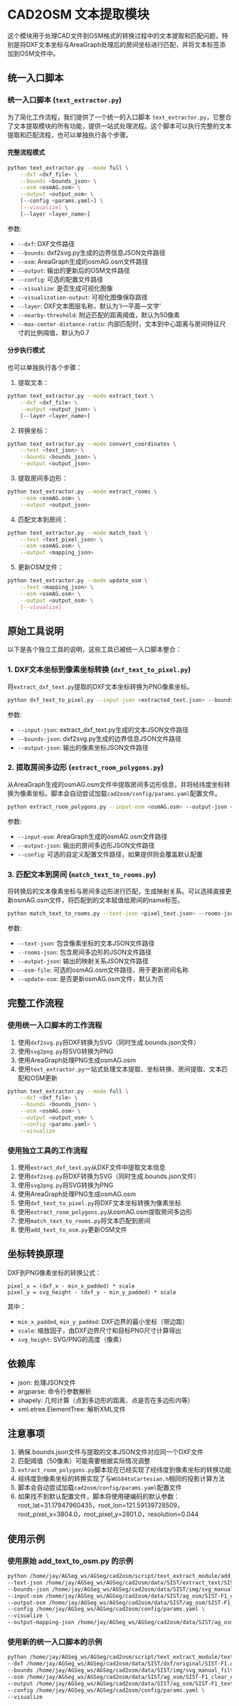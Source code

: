 # CAD2OSM 文本提取模块

这个模块用于处理CAD文件到OSM格式的转换过程中的文本提取和匹配问题，特别是将DXF文本坐标与AreaGraph处理后的房间坐标进行匹配，并将文本标签添加到OSM文件中。

## 统一入口脚本

### 统一入口脚本 (`text_extractor.py`)

为了简化工作流程，我们提供了一个统一的入口脚本 `text_extractor.py`，它整合了文本提取模块的所有功能，提供一站式处理流程。这个脚本可以执行完整的文本提取和匹配流程，也可以单独执行各个步骤。

#### 完整流程模式

```bash
python text_extractor.py --mode full \
    --dxf <dxf_file> \
    --bounds <bounds_json> \
    --osm <osmAG.osm> \
    --output <output_osm> \
    [--config <params.yaml>] \
    [--visualize] \
    [--layer <layer_name>]
```

参数:
- `--dxf`: DXF文件路径
- `--bounds`: dxf2svg.py生成的边界信息JSON文件路径
- `--osm`: AreaGraph生成的osmAG.osm文件路径
- `--output`: 输出的更新后的OSM文件路径
- `--config`: 可选的配置文件路径
- `--visualize`: 是否生成可视化图像
- `--visualization-output`: 可视化图像保存路径
- `--layer`: DXF文本图层名称，默认为'I—平面—文字'
- `--nearby-threshold`: 附近匹配的距离阈值，默认为50像素
- `--max-center-distance-ratio`: 内部匹配时，文本到中心距离与房间特征尺寸的比例阈值，默认为0.7

#### 分步执行模式

也可以单独执行各个步骤：

1. 提取文本：
```bash
python text_extractor.py --mode extract_text \
    --dxf <dxf_file> \
    --output <output_json> \
    [--layer <layer_name>]
```

2. 转换坐标：
```bash
python text_extractor.py --mode convert_coordinates \
    --text <text_json> \
    --bounds <bounds_json> \
    --output <output_json>
```

3. 提取房间多边形：
```bash
python text_extractor.py --mode extract_rooms \
    --osm <osmAG.osm> \
    --output <output_json>
```

4. 匹配文本到房间：
```bash
python text_extractor.py --mode match_text \
    --text <text_pixel_json> \
    --osm <osmAG.osm> \
    --output <mapping_json>
```

5. 更新OSM文件：
```bash
python text_extractor.py --mode update_osm \
    --text <mapping_json> \
    --osm <osmAG.osm> \
    --output <output_osm> \
    [--visualize]
```

## 原始工具说明

以下是各个独立工具的说明，这些工具已被统一入口脚本整合：

### 1. DXF文本坐标到像素坐标转换 (`dxf_text_to_pixel.py`)

将`extract_dxf_text.py`提取的DXF文本坐标转换为PNG像素坐标。

```bash
python dxf_text_to_pixel.py --input-json <extracted_text.json> --bounds-json <file.bounds.json> --output-json <output.json>
```

参数:
- `--input-json`: extract_dxf_text.py生成的文本JSON文件路径
- `--bounds-json`: dxf2svg.py生成的边界信息JSON文件路径
- `--output-json`: 输出的像素坐标JSON文件路径

### 2. 提取房间多边形 (`extract_room_polygons.py`)

从AreaGraph生成的osmAG.osm文件中提取房间多边形信息，并将经纬度坐标转换为像素坐标。脚本会自动尝试加载`cad2osm/config/params.yaml`配置文件。

```bash
python extract_room_polygons.py --input-osm <osmAG.osm> --output-json <rooms.json> [--config <custom_params.yaml>]
```

参数:
- `--input-osm`: AreaGraph生成的osmAG.osm文件路径
- `--output-json`: 输出的房间多边形JSON文件路径
- `--config`: 可选的自定义配置文件路径，如果提供则会覆盖默认配置

### 3. 匹配文本到房间 (`match_text_to_rooms.py`)

将转换后的文本像素坐标与房间多边形进行匹配，生成映射关系。可以选择直接更新osmAG.osm文件，将匹配到的文本赋值给房间的name标签。

```bash
python match_text_to_rooms.py --text-json <pixel_text.json> --rooms-json <rooms.json> --output-json <mapping.json> [--osm-file <osmAG.osm>] [--update-osm]
```

参数:
- `--text-json`: 包含像素坐标的文本JSON文件路径
- `--rooms-json`: 包含房间多边形的JSON文件路径
- `--output-json`: 输出的映射关系JSON文件路径
- `--osm-file`: 可选的osmAG.osm文件路径，用于更新房间名称
- `--update-osm`: 是否更新osmAG.osm文件，默认为否

## 完整工作流程

### 使用统一入口脚本的工作流程

1. 使用`dxf2svg.py`将DXF转换为SVG（同时生成.bounds.json文件）
2. 使用`svg2png.py`将SVG转换为PNG
3. 使用AreaGraph处理PNG生成osmAG.osm
4. 使用`text_extractor.py`一站式处理文本提取、坐标转换、房间提取、文本匹配和OSM更新

```bash
python text_extractor.py --mode full \
    --dxf <dxf_file> \
    --bounds <bounds_json> \
    --osm <osmAG.osm> \
    --output <output_osm> \
    --config <params.yaml> \
    --visualize
```

### 使用独立工具的工作流程

1. 使用`extract_dxf_text.py`从DXF文件中提取文本信息
2. 使用`dxf2svg.py`将DXF转换为SVG（同时生成.bounds.json文件）
3. 使用`svg2png.py`将SVG转换为PNG
4. 使用AreaGraph处理PNG生成osmAG.osm
5. 使用`dxf_text_to_pixel.py`将DXF文本坐标转换为像素坐标
6. 使用`extract_room_polygons.py`从osmAG.osm提取房间多边形
7. 使用`match_text_to_rooms.py`将文本匹配到房间
8. 使用`add_text_to_osm.py`更新OSM文件

## 坐标转换原理

DXF到PNG像素坐标的转换公式：

```
pixel_x = (dxf_x - min_x_padded) * scale
pixel_y = svg_height - (dxf_y - min_y_padded) * scale
```

其中：
- `min_x_padded`, `min_y_padded`: DXF边界的最小坐标（带边距）
- `scale`: 缩放因子，由DXF边界尺寸和目标PNG尺寸计算得出
- `svg_height`: SVG/PNG的高度（像素）

## 依赖库

- json: 处理JSON文件
- argparse: 命令行参数解析
- shapely: 几何计算（点到多边形的距离、点是否在多边形内等）
- xml.etree.ElementTree: 解析XML文件

## 注意事项

1. 确保.bounds.json文件与提取的文本JSON文件对应同一个DXF文件
2. 匹配阈值（50像素）可能需要根据实际情况调整
3. `extract_room_polygons.py`脚本现在已经实现了经纬度到像素坐标的转换功能
4. 经纬度到像素坐标的转换实现了与`WGS84toCartesian.h`相同的投影计算方法
5. 脚本会自动尝试加载`cad2osm/config/params.yaml`配置文件
6. 如果找不到默认配置文件，脚本将使用硬编码的默认参数：root_lat=31.17947960435，root_lon=121.59139728509，root_pixel_x=3804.0，root_pixel_y=2801.0，resolution=0.044



## 使用示例

### 使用原始 add_text_to_osm.py 的示例

```bash
python /home/jay/AGSeg_ws/AGSeg/cad2osm/script/text_extract_module/add_text_to_osm.py \
--text-json /home/jay/AGSeg_ws/AGSeg/cad2osm/data/SIST/extract_text/SIST-F1.json \
--bounds-json /home/jay/AGSeg_ws/AGSeg/cad2osm/data/SIST/img/svg_manual_filter/SIST-F1-filtered_new.bounds.json \
--input-osm /home/jay/AGSeg_ws/AGSeg/cad2osm/data/SIST/ag_osm/SIST-F1_clear_edited260_merged_filtered_osmAG.osm \
--output-osm /home/jay/AGSeg_ws/AGSeg/cad2osm/data/SIST/ag_osm/SIST-F1_texted.osm \
--config /home/jay/AGSeg_ws/AGSeg/cad2osm/config/params.yaml \
--visualize \
--output-mapping-json /home/jay/AGSeg_ws/AGSeg/cad2osm/data/SIST/ag_osm/SIST-F1_mapping.json
```

### 使用新的统一入口脚本的示例

```bash
python /home/jay/AGSeg_ws/AGSeg/cad2osm/script/text_extract_module/text_extractor.py --mode full \
--dxf /home/jay/AGSeg_ws/AGSeg/cad2osm/data/SIST/dxf/original/SIST-F1.dxf \
--bounds /home/jay/AGSeg_ws/AGSeg/cad2osm/data/SIST/img/svg_manual_filter/SIST-F1-filtered_new.bounds.json \
--osm /home/jay/AGSeg_ws/AGSeg/cad2osm/data/SIST/ag_osm/SIST-F1_clear_edited260_merged_filtered_osmAG.osm \
--output /home/jay/AGSeg_ws/AGSeg/cad2osm/data/SIST/ag_osm/SIST-F1_texted_new.osm \
--config /home/jay/AGSeg_ws/AGSeg/cad2osm/config/params.yaml \
--visualize
```